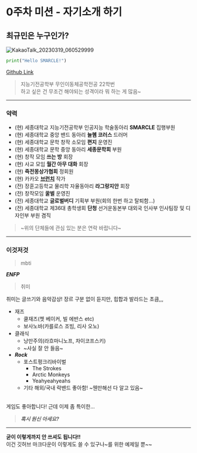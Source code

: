 # 0주차 미션 - 자기소개 하기
## 최규민은 누구인가?

![KakaoTalk_20230319_060529999](https://user-images.githubusercontent.com/77739745/226140394-844d0557-09ca-4d22-ac8d-10549a10363a.jpg)

```python
print("Hello SMARCLE!")
```

[Github Link](https://github.com/catuscio)

> 지능기전공학부 무인이동체공학전공 22학번\
> 하고 싶은 건 무조건 해야되는 성격이라 뭐 하는 게 많음~

---
### 약력
- (현) 세종대학교 지능기전공학부 인공지능 학술동아리 __SMARCLE__ 집행부원
- (현) 세종대학교 중앙 밴드 동아리 __늘혬 코러스__ 드러머
- (현) 세종대학교 문학 창작 소모임 __편지__ 운영진
- (현) 세종대학교 문학 중앙 동아리 __세종문학회__ 부원
- (현) 창작 모임 __쓰는 방__ 회장
- (현) 사교 모임 __월간 아무 대화__ 회장
- (현) __죽전몽상가협회__ 정회원
- (현) 카카오 __[브런치](https://brunch.co.kr/@kiwiikwon)__ 작가
- (전) 장훈고등학교 물리학 자율동아리 __라그랑지안__ 회장
- (전) 창작모임 __꿀벌__ 운영진
- (전) 세종대학교 __글로벌버디__ 기획부 부원(회의 한번 하고 탈퇴함...)
- (전) 세종대학교 제36대 총학생회 __단청__ 선거운동본부 대외국 인사부 인사팀장 및 디자인부 부원 겸직
> ~위의 단체들에 관심 있는 분은 연락 바랍니다~

---
### 이것저것
> mbti

__*ENFP*__

> 취미

취미는 글쓰기와 음악감상! 장르 구분 없이 듣지만, 힙합과 발라드는 초큼,,,
- 재즈
  - 쿨재즈(쳇 베이커, 빌 에반스 etc)
  - 보사노바(카를로스 조빔, 리사 오노)
- 클래식
  - 낭만주의(라흐마니노프, 차이코프스키)
  - ~사실 잘 안 들음~
- __*Rock*__
  - 포스트펑크리바이벌
    - The Strokes
    - Arctic Monkeys
    - Yeahyeahyeahs
  - 기타 해외/국내 락밴드 좋아함! ~웬만해선 다 알고 있음~

\
게임도 좋아합니다! 근데 이제 좀 특이한...
> __*혹시 원신 아세요?*__

---
__굳이 이렇게까지 안 쓰셔도 됩니다!!__\
이건 깃허브 마크다운이 이렇게도 쓸 수 있구나~를 위한 예제일 뿐~~
